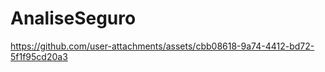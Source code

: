 # AnaliseSeguro



https://github.com/user-attachments/assets/cbb08618-9a74-4412-bd72-5f1f95cd20a3

